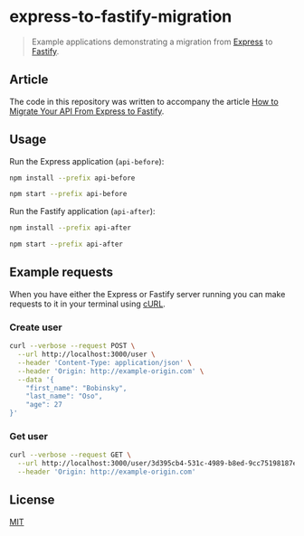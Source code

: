 # express-to-fastify-migration

> Example applications demonstrating a migration from [Express](https://expressjs.com/)
to [Fastify](https://www.fastify.io/).

## Article

The code in this repository was written to accompany the article
[How to Migrate Your API From Express to Fastify](https://www.sitepoint.com/express-to-fastify-migrate/).

## Usage

Run the Express application (`api-before`):

```sh
npm install --prefix api-before

npm start --prefix api-before
```

Run the Fastify application (`api-after`):

```sh
npm install --prefix api-after

npm start --prefix api-after
```

## Example requests

When you have either the Express or Fastify server running you can
make requests to it in your terminal using [cURL](https://curl.se/).

### Create user

```sh
curl --verbose --request POST \
  --url http://localhost:3000/user \
  --header 'Content-Type: application/json' \
  --header 'Origin: http://example-origin.com' \
  --data '{
	"first_name": "Bobinsky",
	"last_name": "Oso",
	"age": 27
}'
```

### Get user

```sh
curl --verbose --request GET \
  --url http://localhost:3000/user/3d395cb4-531c-4989-b8ed-9cc75198187e \
  --header 'Origin: http://example-origin.com'
```

## License

[MIT](./LICENSE.md)
